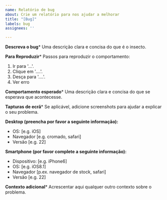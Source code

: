 ```yaml
---
name: Relatório de bug
about: Crie um relatório para nos ajudar a melhorar
title: "[Bug]"
labels: bug
assignees: ''

---
```


**Descreva o bug***
Uma descrição clara e concisa do que é o insecto.

**Para Reproduzir***
Passos para reproduzir o comportamento:
1. Ir para '...'.
2. Clique em '....'.
3. Desça para '....'.
4. Ver erro

**Comportamento esperado***
Uma descrição clara e concisa do que se esperava que acontecesse.

**Tapturas de ecrã***
Se aplicável, adicione screenshots para ajudar a explicar o seu problema.

**Desktop (preencha por favor a seguinte informação):**
 - OS: [e.g. iOS]
 - Navegador [e.g. cromado, safari]
 - Versão [e.g. 22]

**Smartphone (por favor complete a seguinte informação):**
 - Dispositivo: [e.g. iPhone6]
 - OS: [e.g. iOS8.1]
 - Navegador [p.ex. navegador de stock, safari]
 - Versão [e.g. 22]

**Contexto adicional***
Acrescentar aqui qualquer outro contexto sobre o problema.
